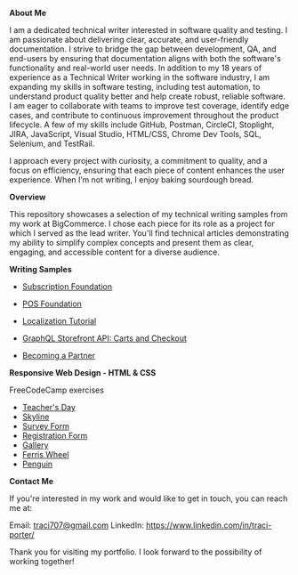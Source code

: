 **About Me**

I am a dedicated technical writer interested in software quality and testing. I am passionate about delivering clear, accurate, and user-friendly documentation. I strive to bridge the gap between development, QA, and end-users by ensuring that documentation aligns with both the software's functionality and real-world user needs. In addition to my 18 years of experience as a Technical Writer working in the software industry, I am expanding my skills in software testing, including test automation, to understand product quality better and help create robust, reliable software. I am eager to collaborate with teams to improve test coverage, identify edge cases, and contribute to continuous improvement throughout the product lifecycle. A few of my skills include GitHub, Postman, CircleCI, Stoplight, JIRA, JavaScript, Visual Studio, HTML/CSS, Chrome Dev Tools, SQL, Selenium, and TestRail. 

I approach every project with curiosity, a commitment to quality, and a focus on efficiency, ensuring that each piece of content enhances the user experience. When I’m not writing, I enjoy baking sourdough bread.

**Overview**

This repository showcases a selection of my technical writing samples from my work at BigCommerce. I chose each piece for its role as a project for which I served as the lead writer. You'll find technical articles demonstrating my ability to simplify complex concepts and present them as clear, engaging, and accessible content for a diverse audience.

**Writing Samples**

* [Subscription Foundation](https://developer.Bigcommerce.com/docs/integrations/subscriptions)
  
* [POS Foundation](https://developer.bigcommerce.com/docs/integrations/point-of-sale)

* [Localization Tutorial](https://developer.bigcommerce.com/docs/storefront/stencil/themes/localization/tutorial) 

* [GraphQL Storefront API: Carts and Checkout](https://developer.bigcommerce.com/docs/storefront/cart-checkout/guide/graphql-storefront)

* [Becoming a Partner](https://developer.bigcommerce.com/docs/start/partner) 

**Responsive Web Design - HTML & CSS**

FreeCodeCamp exercises

* [Teacher's Day](https://i.pinimg.com/564x/23/6f/ed/236fedc1fe557a77ce09322973f6ef1a.jpg)
* [Skyline](https://github.com/traci-porter/github-portfolio/blob/main/images/2024-05-16_08-39-48.png)
* [Survey Form](https://github.com/traci-porter/github-portfolio/blob/main/images/2024-03-21_15-26-41.png)
* [Registration Form](https://github.com/traci-porter/github-portfolio/blob/main/images/2024-06-06_13-12-20.png)
* [Gallery](https://github.com/traci-porter/github-portfolio/blob/main/images/2024-06-06_13-13-15.png)
* [Ferris Wheel](https://traci-porter.github.io/github-portfolio/ferris-wheel/index.html)
* [Penguin](https://traci-porter.github.io/github-portfolio/penguin/index.html)


**Contact Me**

If you're interested in my work and would like to get in touch, you can reach me at:

Email: traci707@gmail.com
LinkedIn: https://www.linkedin.com/in/traci-porter/

Thank you for visiting my portfolio. I look forward to the possibility of working together!



